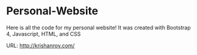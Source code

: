 # Personal-Website
Here is all the code for my personal website! It was created with Bootstrap 4, Javascript, HTML, and CSS

URL: http://krishanroy.com/
